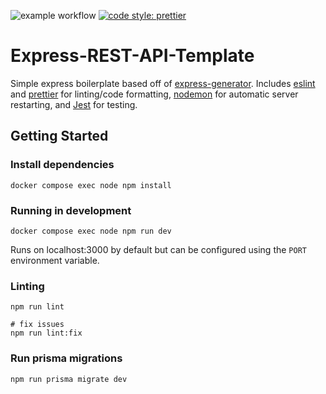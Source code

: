![example workflow](https://github.com/rzgry/Express-REST-API-Template/actions/workflows/node.js.yml/badge.svg)
[![code style: prettier](https://img.shields.io/badge/code_style-prettier-ff69b4.svg)](https://github.com/prettier/prettier)

# Express-REST-API-Template

Simple express boilerplate based off of [express-generator](https://expressjs.com/en/starter/generator.html). Includes [eslint](https://eslint.org) and [prettier](https://prettier.io) for linting/code formatting, [nodemon](https://github.com/remy/nodemon) for automatic server restarting, and [Jest](https://jestjs.io) for testing.

## Getting Started

### Install dependencies

```
docker compose exec node npm install
```

### Running in development

```
docker compose exec node npm run dev
```


Runs on localhost:3000 by default but can be configured using the `PORT` environment variable.

### Linting
```
npm run lint

# fix issues
npm run lint:fix
```

### Run prisma migrations
```
npm run prisma migrate dev
```

